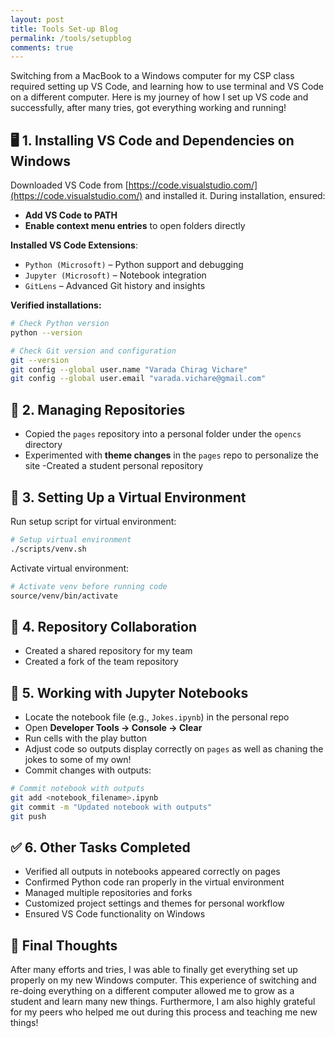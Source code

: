```yaml
---
layout: post
title: Tools Set-up Blog  
permalink: /tools/setupblog
comments: true
---
```


Switching from a MacBook to a Windows computer for my CSP class required setting up VS Code, and learning how to use terminal and VS Code on a different computer. Here is my journey of how I set up VS code and successfully, after many tries,  got everything working and running!

## 🖥️ 1. Installing VS Code and Dependencies on Windows

Downloaded VS Code from [https://code.visualstudio.com/](https://code.visualstudio.com/) and installed it. During installation, ensured:
- **Add VS Code to PATH**
- **Enable context menu entries** to open folders directly

**Installed VS Code Extensions**:
- `Python (Microsoft)` – Python support and debugging
- `Jupyter (Microsoft)` – Notebook integration
- `GitLens` – Advanced Git history and insights


**Verified installations:**

```bash
# Check Python version
python --version

# Check Git version and configuration
git --version
git config --global user.name "Varada Chirag Vichare"
git config --global user.email "varada.vichare@gmail.com"
```

## 📂 2. Managing Repositories

- Copied the `pages` repository into a personal folder under the `opencs` directory
- Experimented with **theme changes** in the `pages` repo to personalize the site
-Created a student personal repository 

## 🐍 3. Setting Up a Virtual Environment

Run setup script for virtual environment:

```bash
# Setup virtual environment
./scripts/venv.sh
```

Activate virtual environment:

```bash
# Activate venv before running code
source/venv/bin/activate
```


## 🤝 4. Repository Collaboration

- Created a shared repository for my team 
- Created a fork of the team repository 

## 📓 5. Working with Jupyter Notebooks

- Locate the notebook file (e.g., `Jokes.ipynb`) in the personal repo
- Open **Developer Tools → Console → Clear**
- Run cells with the play button
- Adjust code so outputs display correctly on `pages` as well as chaning the jokes to some of my own!
- Commit changes with outputs:

```bash
# Commit notebook with outputs
git add <notebook_filename>.ipynb
git commit -m "Updated notebook with outputs"
git push
```


## ✅ 6. Other Tasks Completed

- Verified all outputs in notebooks appeared correctly on pages
- Confirmed Python code ran properly in the virtual environment
- Managed multiple repositories and forks
- Customized project settings and themes for personal workflow
- Ensured VS Code functionality on Windows 

## 🌟 Final Thoughts

After many efforts and tries, I was able to finally get everything set up properly on my new Windows computer. This experience of switching and re-doing everything on a different computer allowed me to grow as a student and learn many new things. Furthermore, I am also highly grateful for my peers who helped me out during this process and teaching me new things! 


